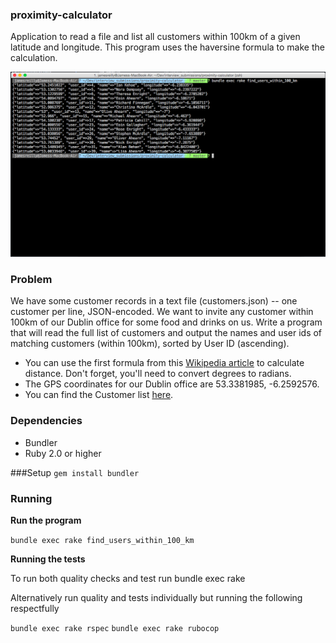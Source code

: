 ### proximity-calculator
Application to read a file and list all customers within 100km of a given latitude and longitude. This program uses the haversine formula to make the calculation.

![Alt text](/screenshot.png?raw=true "Weather App")

### Problem
We have some customer records in a text file (customers.json) -- one customer per line, JSON-encoded. We want to invite any customer within 100km of our Dublin office for some food and drinks on us. Write a program that will read the full list of customers and output the names and user ids of matching customers (within 100km), sorted by User ID (ascending).

* You can use the first formula from this [Wikipedia article](https://en.wikipedia.org/wiki/Great-circle_distance) to calculate distance. Don't forget, you'll need to convert degrees to radians.
* The GPS coordinates for our Dublin office are 53.3381985, -6.2592576.
* You can find the Customer list [here](https://gist.github.com/brianw/19896c50afa89ad4dec3#file-gistfile1-txt).

### Dependencies
* Bundler
* Ruby 2.0 or higher

###Setup
```gem install bundler```

### Running
**Run the program**

```bundle exec rake find_users_within_100_km```

**Running the tests**

To run both quality checks and test run bundle exec rake

Alternatively run quality and tests individually but running the following respectfully

```bundle exec rake rspec```
```bundle exec rake rubocop```
